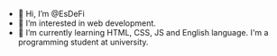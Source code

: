 - 👋 Hi, I’m @EsDeFi
- 👀 I’m interested in web development.
- 🌱 I’m currently learning HTML, CSS, JS and English language. I'm a programming student at university.

<!---
EsDeFi/EsDeFi is a ✨ special ✨ repository because its `README.md` (this file) appears on your GitHub profile.
You can click the Preview link to take a look at your changes.
--->
